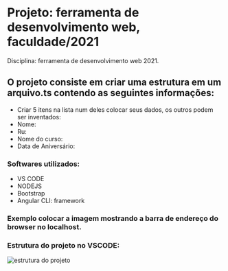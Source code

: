 # Projeto: ferramenta de desenvolvimento web, faculdade/2021
Disciplina: ferramenta de desenvolvimento web 2021.
 
## O projeto consiste em criar uma estrutura em um arquivo.ts contendo as seguintes informações:
- Criar 5 itens na lista num deles colocar seus dados, os outros podem ser inventados: 
- Nome:
- Ru:
- Nome do curso:
- Data de Aniversário:

### Softwares utilizados:
- VS CODE
- NODEJS
- Bootstrap
- Angular CLI: framework

### Exemplo colocar a imagem mostrando a barra de endereço do browser no localhost.


### Estrutura do projeto no VSCODE:
![estrutura do projeto](https://github.com/MiguelSilva07/trabalho-ferramenta-desenvolvimento-web/assets/132858476/5615b229-443f-4fe1-9b25-fc805cfe6084)

